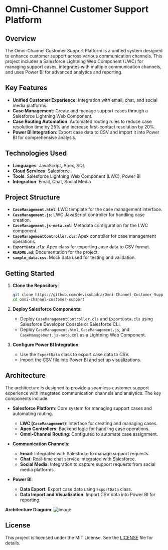 
# Omni-Channel Customer Support Platform

## Overview

The Omni-Channel Customer Support Platform is a unified system designed to enhance customer support across various communication channels. This project includes a Salesforce Lightning Web Component (LWC) for managing support cases, integrates with multiple communication channels, and uses Power BI for advanced analytics and reporting.

## Key Features

- **Unified Customer Experience**: Integration with email, chat, and social media platforms.
- **Case Management**: Create and manage support cases through a Salesforce Lightning Web Component.
- **Case Routing Automation**: Automated routing rules to reduce case resolution time by 25% and increase first-contact resolution by 20%.
- **Power BI Integration**: Export case data to CSV and import it into Power BI for comprehensive analysis.

## Technologies Used

- **Languages**: JavaScript, Apex, SQL
- **Cloud Services**: Salesforce
- **Tools**: Salesforce Lightning Web Component (LWC), Power BI
- **Integration**: Email, Chat, Social Media

## Project Structure

- **`CaseManagement.html`**: LWC template for the case management interface.
- **`CaseManagement.js`**: LWC JavaScript controller for handling case creation.
- **`CaseManagement.js-meta.xml`**: Metadata configuration for the LWC component.
- **`CaseManagementController.cls`**: Apex controller for case management operations.
- **`ExportData.cls`**: Apex class for exporting case data to CSV format.
- **`README.md`**: Documentation for the project.
- **`sample_data.csv`**: Mock data used for testing and validation.

## Getting Started

1. **Clone the Repository**:
   ```bash
   git clone https://github.com/devisubadra/Omni-Channel-Customer-Support-Platform-.git
   cd omni-channel-customer-support
   ```

2. **Deploy Salesforce Components**:
   - Deploy `CaseManagementController.cls` and `ExportData.cls` using Salesforce Developer Console or Salesforce CLI.
   - Deploy `CaseManagement.html`, `CaseManagement.js`, and `CaseManagement.js-meta.xml` as a Lightning Web Component.

3. **Configure Power BI Integration**:
   - Use the `ExportData` class to export case data to CSV.
   - Import the CSV file into Power BI and set up visualizations.

## Architecture

The architecture is designed to provide a seamless customer support experience with integrated communication channels and analytics. The key components include:

- **Salesforce Platform**: Core system for managing support cases and automating routing.
  - **LWC (`CaseManagement`)**: Interface for creating and managing cases.
  - **Apex Controllers**: Backend logic for handling case operations.
  - **Omni-Channel Routing**: Configured to automate case assignment.

- **Communication Channels**:
  - **Email**: Integrated with Salesforce to manage support requests.
  - **Chat**: Real-time chat service integrated with Salesforce.
  - **Social Media**: Integration to capture support requests from social media platforms.

- **Power BI**:
  - **Data Export**: Export case data using `ExportData` class.
  - **Data Import and Visualization**: Import CSV data into Power BI for reporting.

**Architecture Diagram**: 
![image](https://github.com/user-attachments/assets/aa46eb21-b036-4362-909c-32e24be5c329)


## License

This project is licensed under the MIT License. See the [LICENSE](LICENSE) file for details.

